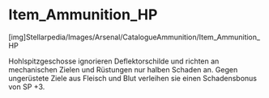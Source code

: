 # Item_Ammunition_HP

[img]Stellarpedia/Images/Arsenal/CatalogueAmmunition/Item_Ammunition_HP

Hohlspitzgeschosse ignorieren Deflektorschilde und richten an mechanischen Zielen und Rüstungen nur halben Schaden an. Gegen ungerüstete Ziele aus Fleisch und Blut verleihen sie einen Schadensbonus von SP +3.
